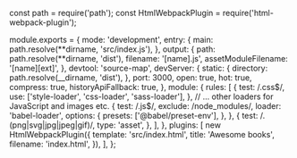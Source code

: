 const path = require('path');
const HtmlWebpackPlugin = require('html-webpack-plugin');

module.exports = {
mode: 'development',
entry: {
main: path.resolve(**dirname, 'src/index.js'),
},
output: {
path: path.resolve(**dirname, 'dist'),
filename: '[name].js',
assetModuleFilename: '[name][ext]',
},
devtool: 'source-map',
devServer: {
static: {
directory: path.resolve(\_\_dirname, 'dist'),
},
port: 3000,
open: true,
hot: true,
compress: true,
historyApiFallback: true,
},
module: {
rules: [
{
test: /\.css$/,
        use: ['style-loader', 'css-loader', 'sass-loader'],
      },
      // ... other loaders for JavaScript and images etc.
      {
        test: /\.js$/,
exclude: /node_modules/,
loader: 'babel-loader',
options: {
presets: ['@babel/preset-env'],
},
},
{
test: /\.(png|svg|jpg|jpeg|gif)/,
type: 'asset',
},
],
},
plugins: [
new HtmlWebpackPlugin({
template: 'src/index.html',
title: 'Awesome books',
filename: 'index.html',
}),
],
};
